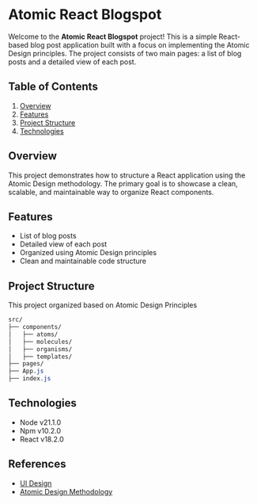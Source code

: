 # Atomic React Blogspot

Welcome to the **Atomic React Blogspot** project! This is a simple React-based blog post application built with a focus on implementing the Atomic Design principles. The project consists of two main pages: a list of blog posts and a detailed view of each post.

## Table of Contents

1. [Overview](#overview)
2. [Features](#features)
3. [Project Structure](#project-structure)
3. [Technologies](#technologies)

## Overview

This project demonstrates how to structure a React application using the Atomic Design methodology. The primary goal is to showcase a clean, scalable, and maintainable way to organize React components.

## Features

- List of blog posts
- Detailed view of each post
- Organized using Atomic Design principles
- Clean and maintainable code structure

## Project Structure 

This project organized based on Atomic Design Principles
```css
src/
├── components/
│   ├── atoms/
│   ├── molecules/
│   ├── organisms/
│   ├── templates/
├── pages/
├── App.js
├── index.js
```

## Technologies 
- Node v21.1.0
- Npm  v10.2.0
- React v18.2.0

## References
- [UI Design](https://laravel-news.com)
- [Atomic Design Methodology](https://atomicdesign.bradfrost.com/chapter-2/)
